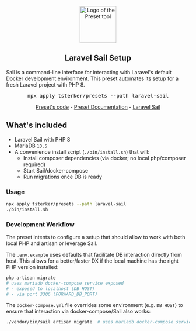 <p align="center">
  <br />
  <a href="https://usepreset.dev">
    <img width="100" src="https://raw.githubusercontent.com/preset/cli/main/.github/assets/logo.svg" alt="Logo of the Preset tool">
  </a>
  <br />
</p>

<h2 align="center">Laravel Sail Setup</h2>

Sail is a command-line interface for interacting with Laravel's default Docker development environment.
This preset automates its setup for a fresh Laravel project with PHP 8.

<p align="center">
  <pre align="center">npx apply tsterker/presets --path laravel-sail</pre>
</p>

<div align="center">
  <a href="https://github.com/testerker/presets/blob/main/preset.ts">Preset's code</a> - <a href="https://usepreset.dev">Preset Documentation</a> - <a href="https://laravel.com/docs/8.x/sail">Laravel Sail</a>
</div>

## What's included
- Laravel Sail with PHP 8
- MariaDB `10.5`
- A convenience install script (`./bin/install.sh`) that will:
  - Install composer dependencies (via docker; no local php/composer required)
  - Start Sail/docker-compose
  - Run migrations once DB is ready


### Usage

```sh
npx apply tsterker/presets --path laravel-sail
./bin/install.sh
```

### Development Workflow

The preset intents to configure a setup that should allow to work with both local PHP and artisan or leverage Sail.

The `.env.example` uses defaults that facilitate DB interaction directly from host.
This allows for a better/faster DX if the local machine has the right PHP version installed:

```sh
php artisan migrate
# uses mariadb docker-compose service exposed
# - exposed to localhost (DB_HOST)
# - via port 3306 (FORWARD_DB_PORT)
```

The  `docker-compose.yml` file overrides some environment (e.g. `DB_HOST`) to ensure that interaction via docker-compose/Sail also works:

```sh
./vendor/bin/sail artisan migrate  # uses mariadb docker-compose service
```